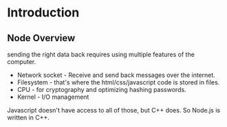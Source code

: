 # Introduction
## Node Overview 
sending the right data back requires using multiple features of the computer. 
- Network socket - Receive and send back messages over the internet.
- Filesystem - that's where the html/css/javascript code is stored in files.
- CPU - for cryptography and optimizing hashing passwords.
- Kernel - I/O management

Javascript doesn't have access to all of those, but C++ does. So Node.js is written in C++. 

